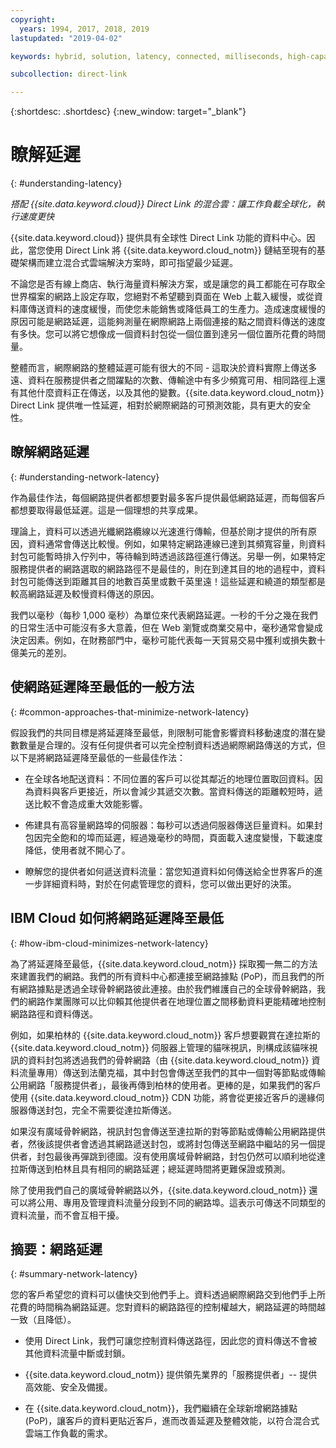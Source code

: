 ```yaml
---
copyright:
  years: 1994, 2017, 2018, 2019
lastupdated: "2019-04-02"

keywords: hybrid, solution, latency, connected, milliseconds, high-capacity, performance, security, data, path, resiliency, PoPs, globe, infrastructure, backbone, traffic, workloads

subcollection: direct-link

---
```


{:shortdesc: .shortdesc}
{:new_window: target="_blank"}

# 瞭解延遲
{: #understanding-latency}

_搭配 {{site.data.keyword.cloud}} Direct Link 的混合雲：讓工作負載全球化，執行速度更快_

{{site.data.keyword.cloud}} 提供具有全球性 Direct Link 功能的資料中心。因此，當您使用 Direct Link 將 {{site.data.keyword.cloud_notm}} 鏈結至現有的基礎架構而建立混合式雲端解決方案時，即可指望最少延遲。

不論您是否有線上商店、執行海量資料解決方案，或是讓您的員工都能在可存取全世界檔案的網路上設定存取，您絕對不希望聽到頁面在 Web 上載入緩慢，或從資料庫傳送資料的速度緩慢，而使您未能銷售或降低員工的生產力。造成速度緩慢的原因可能是網路延遲，這能夠測量在網際網路上兩個連接的點之間資料傳送的速度有多快。您可以將它想像成一個資料封包從一個位置到達另一個位置所花費的時間量。

整體而言，網際網路的整體延遲可能有很大的不同 - 這取決於資料實際上傳送多遠、資料在服務提供者之間躍點的次數、傳輸途中有多少頻寬可用、相同路徑上還有其他什麼資料正在傳送，以及其他的變數。{{site.data.keyword.cloud_notm}} Direct Link 提供唯一性延遲，相對於網際網路的可預測效能，具有更大的安全性。


## 瞭解網路延遲
{: #understanding-network-latency}

作為最佳作法，每個網路提供者都想要對最多客戶提供最低網路延遲，而每個客戶都想要取得最低延遲。這是一個理想的共享成果。

理論上，資料可以透過光纖網路纜線以光速進行傳輸，但基於剛才提供的所有原因，資料通常會傳送比較慢。例如，如果特定網路連線已達到其頻寬容量，則資料封包可能暫時排入佇列中，等待輪到時透過該路徑進行傳送。另舉一例，如果特定服務提供者的網路選取的網路路徑不是最佳的，則在到達其目的地的過程中，資料封包可能傳送到距離其目的地數百英里或數千英里遠！這些延遲和繞道的類型都是較高網路延遲及較慢資料傳送的原因。

我們以毫秒（每秒 1,000 毫秒）為單位來代表網路延遲。一秒的千分之幾在我們的日常生活中可能沒有多大意義，但在 Web 瀏覽或商業交易中，毫秒通常會變成決定因素。例如，在財務部門中，毫秒可能代表每一天貿易交易中獲利或損失數十億美元的差別。

## 使網路延遲降至最低的一般方法
{: #common-approaches-that-minimize-network-latency}

假設我們的共同目標是將延遲降至最低，則限制可能會影響資料移動速度的潛在變數數量是合理的。沒有任何提供者可以完全控制資料透過網際網路傳送的方式，但以下是將網路延遲降至最低的一些最佳作法：

 * 在全球各地配送資料：不同位置的客戶可以從其鄰近的地理位置取回資料。因為資料與客戶更接近，所以會減少其遞交次數。當資料傳送的距離較短時，遞送比較不會造成重大效能影響。

 * 佈建具有高容量網路埠的伺服器：每秒可以透過伺服器傳送巨量資料。如果封包因完全飽和的埠而延遲，經過幾毫秒的時間，頁面載入速度變慢，下載速度降低，使用者就不開心了。

 * 瞭解您的提供者如何遞送資料流量：當您知道資料如何傳送給全世界客戶的進一步詳細資料時，對於在何處管理您的資料，您可以做出更好的決策。

## IBM Cloud 如何將網路延遲降至最低
{: #how-ibm-cloud-minimizes-network-latency}

為了將延遲降至最低，{{site.data.keyword.cloud_notm}} 採取獨一無二的方法來建置我們的網路。我們的所有資料中心都連接至網路據點 (PoP)，而且我們的所有網路據點是透過全球骨幹網路彼此連接。由於我們維護自己的全球骨幹網路，我們的網路作業團隊可以比仰賴其他提供者在地理位置之間移動資料更能精確地控制網路路徑和資料傳送。
 
例如，如果柏林的 {{site.data.keyword.cloud_notm}} 客戶想要觀賞在達拉斯的 {{site.data.keyword.cloud_notm}} 伺服器上管理的貓咪視訊，則構成該貓咪視訊的資料封包將透過我們的骨幹網路（由 {{site.data.keyword.cloud_notm}} 資料流量專用）傳送到法蘭克福，其中封包會傳送至我們的其中一個對等節點或傳輸公用網路「服務提供者」，最後再傳到柏林的使用者。更棒的是，如果我們的客戶使用 {{site.data.keyword.cloud_notm}} CDN 功能，將會從更接近客戶的邊緣伺服器傳送封包，完全不需要從達拉斯傳送。

如果沒有廣域骨幹網路，視訊封包會傳送至達拉斯的對等節點或傳輸公用網路提供者，然後該提供者會透過其網路遞送封包，或將封包傳送至網路中繼站的另一個提供者，封包最後再彈跳到德國。沒有使用廣域骨幹網路，封包仍然可以順利地從達拉斯傳送到柏林且具有相同的網路延遲；總延遲時間將更難保證或預測。

除了使用我們自己的廣域骨幹網路以外，{{site.data.keyword.cloud_notm}} 還可以將公用、專用及管理資料流量分段到不同的網路埠。這表示可傳送不同類型的資料流量，而不會互相干擾。

## 摘要：網路延遲
{: #summary-network-latency}

您的客戶希望您的資料可以儘快交到他們手上。資料透過網際網路交到他們手上所花費的時間稱為網路延遲。您對資料的網路路徑的控制權越大，網路延遲的時間越一致（且降低）。

* 使用 Direct Link，我們可讓您控制資料傳送路徑，因此您的資料傳送不會被其他資料流量中斷或封鎖。

* {{site.data.keyword.cloud_notm}} 提供領先業界的「服務提供者」-- 提供高效能、安全及備援。

* 在 {{site.data.keyword.cloud_notm}}，我們繼續在全球新增網路據點 (PoP)，讓客戶的資料更貼近客戶，進而改善延遲及整體效能，以符合混合式雲端工作負載的需求。

